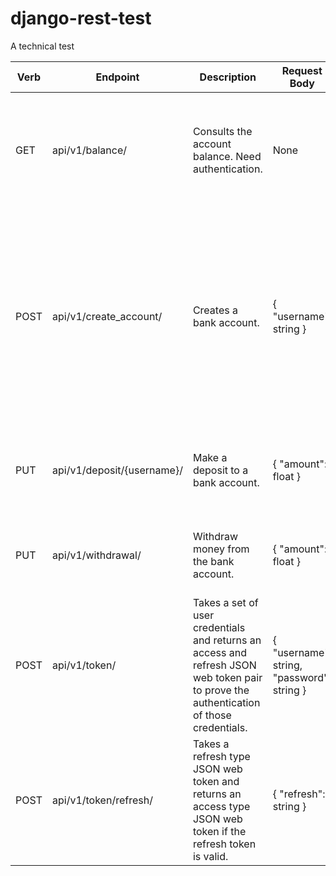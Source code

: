 # django-rest-test
A technical test

| Verb | Endpoint | Description | Request Body | Response |
| --- | --- | --- | --- | --- |
| GET | api/v1/balance/ | Consults the account balance. Need authentication. | None | 200 OK, response data: {"balance": float } / 401 UNAUTHORIZED for Authentication credentials not provided |
| POST | api/v1/create_account/ | Creates a bank account. | { "username": string } | 201 CREATED, response data: {"date_created": timestamp, "is_active": boolean,           "balance": float, "username": string, "first_name": string, "last_name": string, "email": string} / 400 BAD REQUEST for invalid request data |
| PUT | api/v1/deposit/{username}/ | Make a deposit to a bank account. | { "amount": float } | 202 ACCEPTED {"balance": float } / 406 NOT ACCEPTABLE / 404 NOT FOUND / 400 BAD REQUEST |
| PUT | api/v1/withdrawal/ | Withdraw money from the bank account. | { "amount": float } | 202 ACCEPTED {"balance": float } / 406 NOT ACCEPTABLE / 400 BAD REQUEST |
| POST | api/v1/token/ | Takes a set of user credentials and returns an access and refresh JSON web token pair to prove the authentication of those credentials. | { "username": string, "password": string } | 202 ACCEPTED {"balance": float } / 406 NOT ACCEPTABLE / 400 BAD REQUEST |
| POST | api/v1/token/refresh/ | Takes a refresh type JSON web token and returns an access type JSON web token if the refresh token is valid. | { "refresh": string } | 202 ACCEPTED {"balance": float } / 406 NOT ACCEPTABLE / 400 BAD REQUEST |
